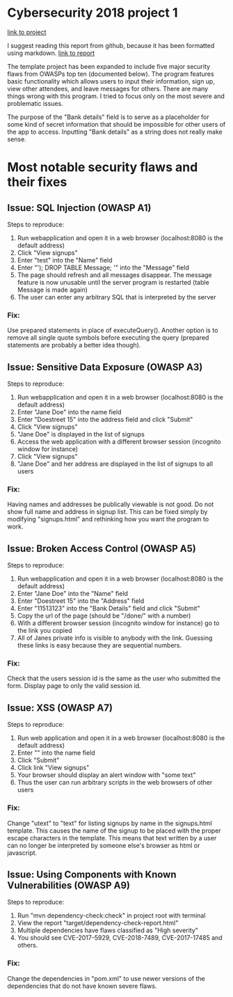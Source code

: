 # Cybersecurity 2018 project 1
[link to project](https://github.com/nicohi/cybersecurity2018-project1)

I suggest reading this report from github, because it has been formatted using markdown.
[link to report](https://github.com/nicohi/cybersecurity2018-project1/blob/master/REPORT.md)

The template project has been expanded to include five major security flaws from OWASPs top ten (documented below).
The program features basic functionality which allows users to input their information, sign up, view other attendees, and leave messages for others.
There are many things wrong with this program. I tried to focus only on the most severe and problematic issues. 

The purpose of the "Bank details" field is to serve as a placeholder for some kind of secret information that should be impossible for other users of the app to access. Inputting "Bank details" as a string does not really make sense.

# Most notable security flaws and their fixes

## Issue: SQL Injection (OWASP A1)
Steps to reproduce:
1. Run webapplication and open it in a web browser (localhost:8080 is the default address)
2. Click "View signups"
3. Enter "test" into the "Name" field
4. Enter "'); DROP TABLE Message; '" into the "Message" field
5. The page should refresh and all messages disappear. The message feature is now unusable until the server program is restarted (table Message is made again)
6. The user can enter any arbitrary SQL that is interpreted by the server

### Fix:
Use prepared statements in place of executeQuery().
Another option is to remove all single quote symbols before executing the query (prepared statements are probably a better idea though).

## Issue: Sensitive Data Exposure (OWASP A3)
Steps to reproduce:
1. Run webapplication and open it in a web browser (localhost:8080 is the default address)
2. Enter "Jane Doe" into the name field
3. Enter "Doestreet 15" into the address field and click "Submit"
4. Click "View signups"
5. "Jane Doe" is displayed in the list of signups
6. Access the web application with a different browser session (incognito window for instance)
7. Click "View signups"
8. "Jane Doe" and her address are displayed in the list of signups to all users

### Fix:
Having names and addresses be publically viewable is not good. Do not show full name and address in signup list. This can be fixed simply by modifying "signups.html" and rethinking how you want the program to work.

## Issue: Broken Access Control (OWASP A5)
Steps to reproduce:
1. Run webapplication and open it in a web browser (localhost:8080 is the default address)
2. Enter "Jane Doe" into the "Name" field
3. Enter "Doestreet 15" into the "Address" field
4. Enter "11513123" into the "Bank Details" field and click "Submit"
5. Copy the url of the page (should be "/done/" with a number)
6. With a different browser session (incognito window for instance) go to the link you copied
7. All of Janes private info is visible to anybody with the link. Guessing these links is easy because they are sequential numbers.

### Fix:
Check that the users session id is the same as the user who submitted the form. Display page to only the valid session id.

## Issue: XSS (OWASP A7)
Steps to reproduce:
1. Run web application and open it in a web browser (localhost:8080 is the default address)
2. Enter "</span><script>alert("some text")</script>" into the name field
3. Click "Submit"
4. Click link "View signups"
5. Your browser should display an alert window with "some text"
6. Thus the user can run arbitrary scripts in the web browsers of other users

### Fix:
Change "utext" to "text" for listing signups by name in the signups.html template. This causes the name of the signup to be placed with the proper escape characters in the template. This means that text written by a user can no longer be interpreted by someone else's browser as html or javascript.


## Issue: Using Components with Known Vulnerabilities (OWASP A9)
Steps to reproduce:
1. Run "mvn dependency-check:check" in project root with terminal
2. View the report "target/dependency-check-report.html"
3. Multiple dependencies have flaws classified as "High severity" 
4. You should see CVE-2017-5929, CVE-2018-7489, CVE-2017-17485 and others.

### Fix:
Change the dependencies in "pom.xml" to use newer versions of the dependencies that do not have known severe flaws.
